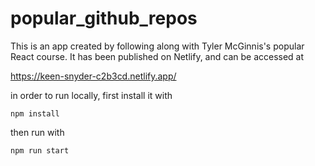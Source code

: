 # popular_github_repos

This is an app created by following along with Tyler McGinnis's popular React course. It has been published on Netlify, and can be accessed at 

https://keen-snyder-c2b3cd.netlify.app/

in order to run locally, first install it with 

```npm install```
  
  then run with
  
```npm run start```
